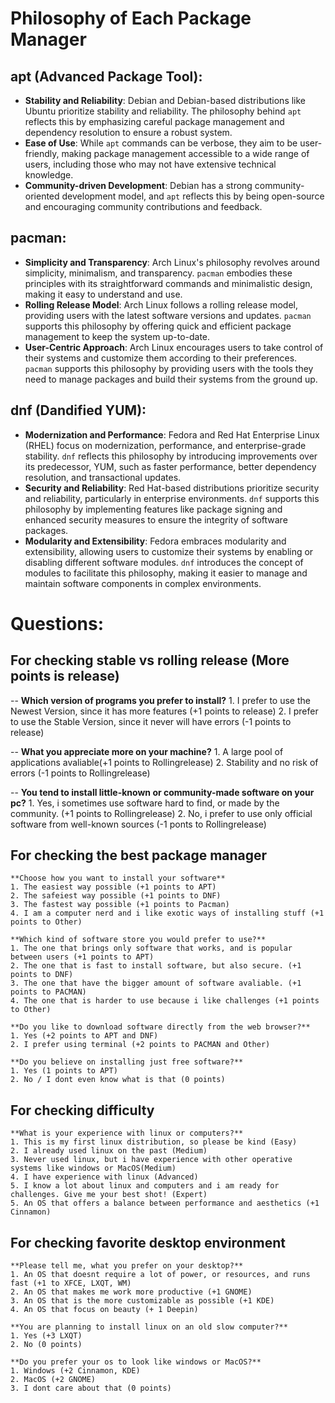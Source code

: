 # Philosophy of Each Package Manager

## apt (Advanced Package Tool):
- **Stability and Reliability**: Debian and Debian-based distributions like Ubuntu prioritize stability and reliability. The philosophy behind `apt` reflects this by emphasizing careful package management and dependency resolution to ensure a robust system.
- **Ease of Use**: While `apt` commands can be verbose, they aim to be user-friendly, making package management accessible to a wide range of users, including those who may not have extensive technical knowledge.
- **Community-driven Development**: Debian has a strong community-oriented development model, and `apt` reflects this by being open-source and encouraging community contributions and feedback.

## pacman:
- **Simplicity and Transparency**: Arch Linux's philosophy revolves around simplicity, minimalism, and transparency. `pacman` embodies these principles with its straightforward commands and minimalistic design, making it easy to understand and use.
- **Rolling Release Model**: Arch Linux follows a rolling release model, providing users with the latest software versions and updates. `pacman` supports this philosophy by offering quick and efficient package management to keep the system up-to-date.
- **User-Centric Approach**: Arch Linux encourages users to take control of their systems and customize them according to their preferences. `pacman` supports this philosophy by providing users with the tools they need to manage packages and build their systems from the ground up.

## dnf (Dandified YUM):
- **Modernization and Performance**: Fedora and Red Hat Enterprise Linux (RHEL) focus on modernization, performance, and enterprise-grade stability. `dnf` reflects this philosophy by introducing improvements over its predecessor, YUM, such as faster performance, better dependency resolution, and transactional updates.
- **Security and Reliability**: Red Hat-based distributions prioritize security and reliability, particularly in enterprise environments. `dnf` supports this philosophy by implementing features like package signing and enhanced security measures to ensure the integrity of software packages.
- **Modularity and Extensibility**: Fedora embraces modularity and extensibility, allowing users to customize their systems by enabling or disabling different software modules. `dnf` introduces the concept of modules to facilitate this philosophy, making it easier to manage and maintain software components in complex environments.




# Questions:

## For checking stable vs rolling release (More points is release)

-- **Which version of programs you prefer to install?**
    1. I prefer to use the Newest Version, since it has more features (+1 points to release)
    2. I prefer to use the Stable Version, since it never will have errors (-1 points to release)

-- **What you appreciate more on your machine?**
    1. A large pool of applications avaliable(+1 points to Rollingrelease)
    2. Stability and no risk of errors  (-1 points to Rollingrelease)

-- **You tend to install little-known or community-made software on your pc?**
    1. Yes, i sometimes use software hard to find, or made by the community. (+1 points to Rollingrelease)
    2. No, i prefer to use only official software from well-known sources (-1 ponts to Rollingrelease)

## For checking the best package manager
    **Choose how you want to install your software**
    1. The easiest way possible (+1 points to APT)
    2. The safeiest way possible (+1 points to DNF)
    3. The fastest way possible (+1 points to Pacman)
    4. I am a computer nerd and i like exotic ways of installing stuff (+1 points to Other)
    
    **Which kind of software store you would prefer to use?**
    1. The one that brings only software that works, and is popular between users (+1 points to APT)
    2. The one that is fast to install software, but also secure. (+1 points to DNF)
    3. The one that have the bigger amount of software avaliable. (+1 points to PACMAN)
    4. The one that is harder to use because i like challenges (+1 points to Other)

    **Do you like to download software directly from the web browser?**
    1. Yes (+2 points to APT and DNF)
    2. I prefer using terminal (+2 points to PACMAN and Other)

    **Do you believe on installing just free software?**
    1. Yes (1 points to APT)
    2. No / I dont even know what is that (0 points)

    
## For checking difficulty
    **What is your experience with linux or computers?**
    1. This is my first linux distribution, so please be kind (Easy)
    2. I already used linux on the past (Medium)
    3. Never used linux, but i have experience with other operative systems like windows or MacOS(Medium)
    4. I have experience with linux (Advanced)
    5. I know a lot about linux and computers and i am ready for challenges. Give me your best shot! (Expert)
    5. An OS that offers a balance between performance and aesthetics (+1 Cinnamon)
    
## For checking favorite desktop environment
    **Please tell me, what you prefer on your desktop?**
    1. An OS that doesnt require a lot of power, or resources, and runs fast (+1 to XFCE, LXQT, WM)
    2. An OS that makes me work more productive (+1 GNOME)
    3. An OS that is the more customizable as possible (+1 KDE)
    4. An OS that focus on beauty (+ 1 Deepin)
    
    **You are planning to install linux on an old slow computer?**
    1. Yes (+3 LXQT)
    2. No (0 points)

    **Do you prefer your os to look like windows or MacOS?**
    1. Windows (+2 Cinnamon, KDE)
    2. MacOS (+2 GNOME)
    3. I dont care about that (0 points)





